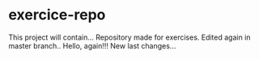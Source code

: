 # exercice-repo
This project will contain...
Repository made for exercises.
Edited again in master branch..
Hello, again!!!
New last changes...

